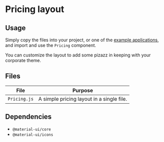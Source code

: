 # Pricing layout

## Usage

Simply copy the files into your project, or one of the [example applications](https://github.com/mui-org/material-ui/tree/next/examples), and import and use the `Pricing` component.

You can customize the layout to add some pizazz in keeping with your corporate theme.

## Files

| File  | Purpose  |
|---    |---       |
| `Pricing.js` | A simple pricing layout in a single file. |


## Dependencies

- `@material-ui/core`
- `@material-ui/icons`
